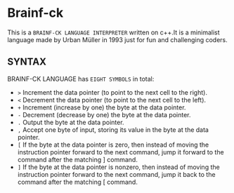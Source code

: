 # Brainf-ck
This is a `BRAINF-CK LANGUAGE INTERPRETER` written on c++.It is a minimalist language made by Urban Müller in 1993 just for fun and challenging coders.

## SYNTAX
BRAINF-CK LANGUAGE has `EIGHT SYMBOLS` in total:

- `>` Increment the data pointer (to point to the next cell to the right).
- `<`	Decrement the data pointer (to point to the next cell to the left).
- `+`	Increment (increase by one) the byte at the data pointer.
- `-`	Decrement (decrease by one) the byte at the data pointer.
- `.`	Output the byte at the data pointer.
- `,`	Accept one byte of input, storing its value in the byte at the data pointer.
- `[`	If the byte at the data pointer is zero, then instead of moving the instruction pointer forward to the next command, jump it forward to the command after the matching ] command.
- `]`	If the byte at the data pointer is nonzero, then instead of moving the instruction pointer forward to the next command, jump it back to the command after the matching [ command.
